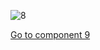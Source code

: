 ![8](preliminary/8.jpg "Component 8")

[Go to component 9](https://parietal-inria.github.io/MODL_atlas/64/9 "Component 9")
